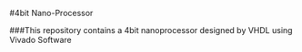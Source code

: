 #4bit Nano-Processor

###This repository contains a 4bit nanoprocessor designed by VHDL using Vivado Software
